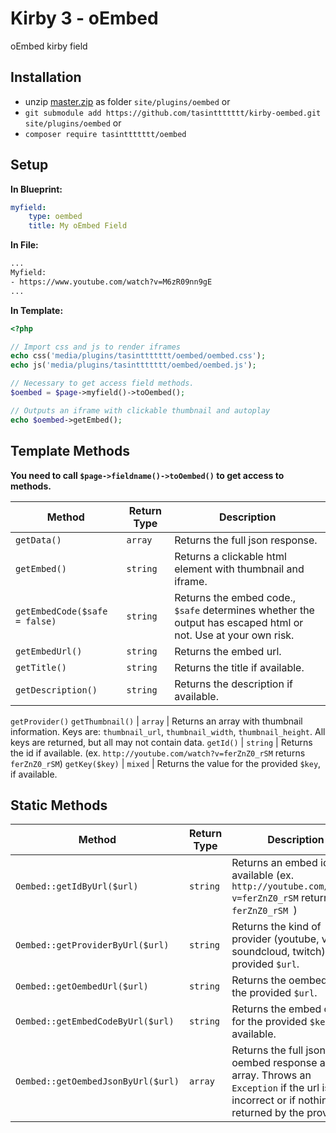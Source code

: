 # Kirby 3 - oEmbed

oEmbed kirby field

## Installation

- unzip [master.zip](https://github.com/tasinttttttt/kirby-oembed/archive/master.zip) as folder `site/plugins/oembed` or
- `git submodule add https://github.com/tasinttttttt/kirby-oembed.git site/plugins/oembed` or
- `composer require tasinttttttt/oembed`

## Setup

**In Blueprint:**

```yaml
myfield:
	type: oembed
	title: My oEmbed Field
```

**In File:**

```txt
...
Myfield:
- https://www.youtube.com/watch?v=M6zR09nn9gE
...

```
**In Template:**

```php
<?php

// Import css and js to render iframes
echo css('media/plugins/tasinttttttt/oembed/oembed.css');
echo js('media/plugins/tasinttttttt/oembed/oembed.js');

// Necessary to get access field methods.
$oembed = $page->myfield()->toOembed();

// Outputs an iframe with clickable thumbnail and autoplay
echo $oembed->getEmbed();
```

## Template Methods

**You need to call `$page->fieldname()->toOembed()` to get access to methods.**

Method | Return Type | Description
--- | --- | ---
`getData()` | `array` | Returns the full json response.
`getEmbed()` | `string` | Returns a clickable html element with thumbnail and iframe.
`getEmbedCode($safe = false)` | `string` | Returns the embed code., `$safe` determines whether the output has escaped html or not. Use at your own risk.
`getEmbedUrl()` | `string` | Returns the embed url.
`getTitle()` | `string` | Returns the title if available.
`getDescription()` | `string` | Returns the description if available.
`getProvider()`
`getThumbnail()` | `array` | Returns an array with thumbnail information. Keys are: `thumbnail_url`, `thumbnail_width`, `thumbnail_height`. All keys are returned, but all may not contain data.
`getId()` | `string` | Returns the id if available. (ex. `http://youtube.com/watch?v=ferZnZ0_rSM` returns `ferZnZ0_rSM`)
`getKey($key)` | `mixed` | Returns the value for the provided `$key`, if available.


## Static Methods

Method | Return Type | Description
--- | --- | ---
`Oembed::getIdByUrl($url)` | `string` | Returns an embed id if available (ex. `http://youtube.com/watch?v=ferZnZ0_rSM` returns `ferZnZ0_rSM `)
`Oembed::getProviderByUrl($url)` | `string` | Returns the kind of provider (youtube, vimeo, soundcloud, twitch) for the provided `$url`.
`Oembed::getOembedUrl($url)` | `string` | Returns the oembed url for the provided `$url`.
`Oembed::getEmbedCodeByUrl($url)` | `string` | Returns the embed code for the provided `$key`, if available.
`Oembed::getOembedJsonByUrl($url)` | `array` | Returns the full json oembed response as an array. Throws an `Exception` if the url is incorrect or if nothing was returned by the provider.
